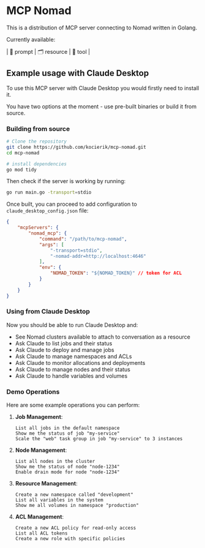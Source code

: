 # MCP Nomad

This is a distribution of MCP server connecting to Nomad written in Golang.

Currently available:

| 💬 prompt | 🗂️ resource | 🤖 tool |

## Example usage with Claude Desktop

To use this MCP server with Claude Desktop you would firstly need to install it.

You have two options at the moment - use pre-built binaries or build it from source.

### Building from source

```bash
# Clone the repository
git clone https://github.com/kocierik/mcp-nomad.git
cd mcp-nomad

# install dependencies
go mod tidy
```

Then check if the server is working by running:

```bash
go run main.go -transport=stdio
```

Once built, you can proceed to add configuration to `claude_desktop_config.json` file:

```json
{
    "mcpServers": {
        "nomad_mcp": {
            "command": "/path/to/mcp-nomad",
            "args": [
                "-transport=stdio",
                "-nomad-addr=http://localhost:4646"
            ],
            "env": {
                "NOMAD_TOKEN": "${NOMAD_TOKEN}" // token for ACL
            }
        }
    }
}
```

### Using from Claude Desktop

Now you should be able to run Claude Desktop and:
- See Nomad clusters available to attach to conversation as a resource
- Ask Claude to list jobs and their status
- Ask Claude to deploy and manage jobs
- Ask Claude to manage namespaces and ACLs
- Ask Claude to monitor allocations and deployments
- Ask Claude to manage nodes and their status
- Ask Claude to handle variables and volumes

### Demo Operations

Here are some example operations you can perform:

1. **Job Management**:
   ```
   List all jobs in the default namespace
   Show me the status of job "my-service"
   Scale the "web" task group in job "my-service" to 3 instances
   ```

2. **Node Management**:
   ```
   List all nodes in the cluster
   Show me the status of node "node-1234"
   Enable drain mode for node "node-1234"
   ```

3. **Resource Management**:
   ```
   Create a new namespace called "development"
   List all variables in the system
   Show me all volumes in namespace "production"
   ```

4. **ACL Management**:
   ```
   Create a new ACL policy for read-only access
   List all ACL tokens
   Create a new role with specific policies
   ```

